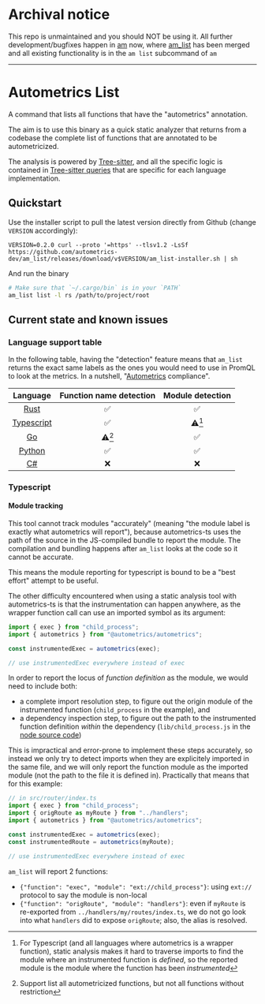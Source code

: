 # Archival notice

This repo is unmaintained and you should NOT be using it. All further development/bugfixes happen in
[am](https://github.com/autometrics-dev/am) now, where [am_list](https://github.com/autometrics-dev/am/tree/main/am_list) 
has been merged and all existing
functionality is in the `am list` subcommand of `am`

---

# Autometrics List

A command that lists all functions that have the "autometrics" annotation.

The aim is to use this binary as a quick static analyzer that returns from a
codebase the complete list of functions that are annotated to be
autometricized.

The analysis is powered by [Tree-sitter](https://tree-sitter.github.io), and
all the specific logic is contained in [Tree-sitter queries](./runtime/queries)
that are specific for each language implementation.

## Quickstart

Use the installer script to pull the latest version directly from Github
(change `VERSION` accordingly):

```console
VERSION=0.2.0 curl --proto '=https' --tlsv1.2 -LsSf https://github.com/autometrics-dev/am_list/releases/download/v$VERSION/am_list-installer.sh | sh
```

And run the binary

```bash
# Make sure that `~/.cargo/bin` is in your `PATH`
am_list list -l rs /path/to/project/root
```

## Current state and known issues

### Language support table

In the following table, having the "detection" feature means that `am_list`
returns the exact same labels as the ones you would need to use in PromQL to
look at the metrics. In a nutshell,
"[Autometrics](https://github.com/autometrics-dev) compliance".

|                            Language                             | Function name detection | Module detection |
| :-------------------------------------------------------------: | :---------------------: | :--------------: |
|    [Rust](https://github.com/autometrics-dev/autometrics-rs)    |           ✅            |        ✅        |
| [Typescript](https://github.com/autometrics-dev/autometrics-ts) |           ✅            |   ⚠️[^wrapper]   |
|     [Go](https://github.com/autometrics-dev/autometrics-go)     |   ⚠️[^all-functions]    |        ✅        |
|   [Python](https://github.com/autometrics-dev/autometrics-py)   |           ✅            |        ✅        |
|     [C#](https://github.com/autometrics-dev/autometrics-cs)     |           ❌            |        ❌        |

[^wrapper]:
    For Typescript (and all languages where autometrics is a wrapper
    function), static analysis makes it hard to traverse imports to find the
    module where an instrumented function is _defined_, so the reported module
    is the module where the function has been _instrumented_

[^all-functions]:
    Support list all autometricized functions, but not all
    functions without restriction

### Typescript

#### Module tracking

This tool cannot track modules "accurately" (meaning "the module label is
exactly what autometrics will report"), because autometrics-ts uses the path of
the source in the JS-compiled bundle to report the module. The compilation and
bundling happens after `am_list` looks at the code so it cannot be accurate.

This means the module reporting for typescript is bound to be a "best effort"
attempt to be useful.

The other difficulty encountered when using a static analysis tool with autometrics-ts is that the
instrumentation can happen anywhere, as the wrapper function call can use an imported symbol as its argument:

```typescript
import { exec } from "child_process";
import { autometrics } from "@autometrics/autometrics";

const instrumentedExec = autometrics(exec);

// use instrumentedExec everywhere instead of exec
```

In order to report the locus of _function definition_ as the module, we would
need to include both:

- a complete import resolution step, to figure out the origin module of the
  instrumented function (`child_process` in the example), and
- a dependency inspection step, to figure out the path to the instrumented
  function definition _within_ the dependency (`lib/child_process.js` in the
  [node source code](https://github.com/nodejs/node/blob/main/lib/child_process.js))

This is impractical and error-prone to implement these steps accurately, so
instead we only try to detect imports when they are explicitely imported in the
same file, and we will only report the function module as the imported module
(not the path to the file it is defined in). Practically that means that for
this example:

```typescript
// in src/router/index.ts
import { exec } from "child_process";
import { origRoute as myRoute } from "../handlers";
import { autometrics } from "@autometrics/autometrics";

const instrumentedExec = autometrics(exec);
const instrumentedRoute = autometrics(myRoute);

// use instrumentedExec everywhere instead of exec
```

`am_list` will report 2 functions:

- `{"function": "exec", "module": "ext://child_process"}`: using `ext://`
  protocol to say the module is non-local
- `{"function": "origRoute", "module": "handlers"}`: even if `myRoute` is
  re-exported from `../handlers/my/routes/index.ts`, we do not go look into what
  `handlers` did to expose `origRoute`; also, the alias is resolved.
